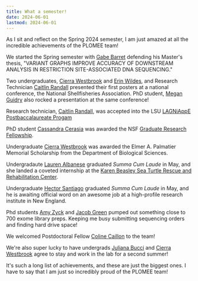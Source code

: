 ```yaml
---
title: What a semester!
date: 2024-06-01
lastmod: 2024-06-01
---
```


As I sit and reflect on the Spring 2024 semester, I am just amazed at all the incredible achievements of the PLOMEE team!  

We started the Spring semester with [Gabe Barret](/author/gabriel-barrett) defending his Master's thesis, "VARIANT GRAPHS IMPROVE ACCURACY OF DOWNSTREAM ANALYSIS
IN RESTRICTION SITE-ASSOCIATED DNA SEQUENCING."

Two undergraduates, [Cierra Westbrook](/author/cierra-westbrook) and [Erin Wildes](/author/erin-wildes), and Research Technician [Caitlin Randall](/author/caitlin-randall) presented their first posters at a national conference, the National Shellfisheries Association.  PhD student, [Megan Guidry](/author/megan-guidry) also rocked a presentation at the same conference!

Research technician, [Caitlin Randall](/author/caitlin-randall), was accepted into the LSU [LAGNiAppE Postbaccalaureate Progam ](https://www.lsu.edu/science/biosci/programs/postbacc-research/index.php)

PhD student [Cassandra Cerasia](/author/cassandra-cerasia) was awarded the NSF [Graduate Research Fellowship](https://www.nsfgrfp.org/).

Undergraduate [Cierra Westbrook](/author/cierra-westbrook) was awarded the Elmer A. Palmatier Memorial Scholarship from the Department of Biological Sciences.

Undergradaute [Lauren Albanese](/author/lauren-albanese) graduated *Summa Cum Laude* in May, and she landed a coveted internship at the [Karen Beasley Sea Turtle
Rescue and Rehabilitation Center](https://www.seaturtlehospital.org/).

Undergraduate [Hector Santiago](/author/hector-santiago) graduated *Summa Cum Laude* in May, and he is awaiting official word on an awesome job at a high-profile research institute in New England.

Phd students [Amy Zyck](/author/amy-zyck) and [Jacob Green](/author/jacob-green) pumped out something close to 700 exome library preps.  Keeping me busy submitting sequencing orders and finding hard drive space!

We welcomed Postdoctoral Fellow [Coline Caillon](/author/coline-caillon) to the team!

We're also super lucky to have undergrads [Juliana Bucci](/author/juliana-bucci) and [Cierra Westbrook](/author/cierra-westbrook) agree to stay and work in the lab for a second summer!

It's such a long list of achievements, and these are just the biggest ones.  I have to say that I am just so incredibly proud of the PLOMEE team! 
